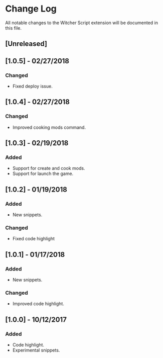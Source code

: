 # Change Log
All notable changes to the Witcher Script extension will be documented in this file.

## [Unreleased]

## [1.0.5] - 02/27/2018
### Changed
- Fixed deploy issue.

## [1.0.4] - 02/27/2018
### Changed
- Improved cooking mods command.

## [1.0.3] - 02/19/2018
### Added
- Support for create and cook mods.
- Support for launch the game.

## [1.0.2] - 01/19/2018
### Added
- New snippets.

### Changed
- Fixed code highlight

## [1.0.1] - 01/17/2018
### Added
- New snippets.

### Changed
- Improved code highlight.

## [1.0.0] - 10/12/2017
### Added
- Code highlight.
- Experimental snippets.